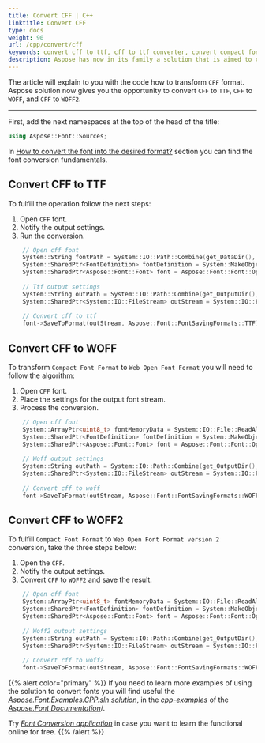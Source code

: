 ```yaml
---
title: Convert CFF | C++
linktitle: Convert CFF
type: docs
weight: 90
url: /cpp/convert/cff
keywords: convert cff to ttf, cff to ttf converter, convert compact font format
description: Aspose has now in its family a solution that is aimed to convert different font formats. Here you will find examples of how to convert CFF format.
---
```


The article will explain to you with the code how to transform `CFF` format. Aspose solution now gives you the opportunity to convert `CFF` to `TTF`, `CFF` to `WOFF`, and `CFF` to `WOFF2`.
____

First, add the next namespaces at the top of the head of the title:
```C++ 
using Aspose::Font::Sources;
```

In [How to convert the font into the desired format?](https://docs.aspose.com//font/cpp/convert/#how-to-convert-the-font-into-the-desired-format) section you can find the font conversion fundamentals.

## Convert CFF to TTF

To fulfill the operation follow the next steps:

1. Open `CFF` font.
2. Notify the output settings.
3. Run the conversion.

```C++ 
    // Open cff font
    System::String fontPath = System::IO::Path::Combine(get_DataDir(), u"CenturyGothic.cff");
    System::SharedPtr<FontDefinition> fontDefinition = System::MakeObject<FontDefinition>(Aspose::Font::FontType::CFF, System::MakeObject<FontFileDefinition>(u"cff", System::MakeObject<FileSystemStreamSource>(fontPath)));
    System::SharedPtr<Aspose::Font::Font> font = Aspose::Font::Font::Open(fontDefinition);
    
    // Ttf output settings
    System::String outPath = System::IO::Path::Combine(get_OutputDir(), u"CffToTtf_out1.ttf");
    System::SharedPtr<System::IO::FileStream> outStream = System::IO::File::Create(outPath);
    
    // Convert cff to ttf
    font->SaveToFormat(outStream, Aspose::Font::FontSavingFormats::TTF);
```


## Convert CFF to WOFF

To transform `Compact Font Format` to `Web Open Font Format` you will need to follow the algorithm:

1. Open `CFF` font.
2. Place the settings for the output font stream.
3. Process the conversion.

```C++ 
    // Open cff font
    System::ArrayPtr<uint8_t> fontMemoryData = System::IO::File::ReadAllBytes(System::IO::Path::Combine(get_DataDir(), u"CenturyGothic.cff"));
    System::SharedPtr<FontDefinition> fontDefinition = System::MakeObject<FontDefinition>(Aspose::Font::FontType::CFF, System::MakeObject<FontFileDefinition>(u"cff", System::MakeObject<ByteContentStreamSource>(fontMemoryData)));
    System::SharedPtr<Aspose::Font::Font> font = Aspose::Font::Font::Open(fontDefinition);
    
    // Woff output settings
    System::String outPath = System::IO::Path::Combine(get_OutputDir(), u"CffToWoff_out3.woff");
    System::SharedPtr<System::IO::FileStream> outStream = System::IO::File::Create(outPath);
    
    // Convert cff to woff
    font->SaveToFormat(outStream, Aspose::Font::FontSavingFormats::WOFF);
```


## Convert CFF to WOFF2

To fulfill `Compact Font Format` to `Web Open Font Format version 2` conversion, take the three steps below:

1. Open the `CFF`.
2. Notify the output settings.
3. Convert `CFF` to `WOFF2` and save the result.
```C++ 
    // Open cff font
    System::ArrayPtr<uint8_t> fontMemoryData = System::IO::File::ReadAllBytes(System::IO::Path::Combine(get_DataDir(), u"CenturyGothic.cff"));
    System::SharedPtr<FontDefinition> fontDefinition = System::MakeObject<FontDefinition>(Aspose::Font::FontType::CFF, System::MakeObject<FontFileDefinition>(u"cff", System::MakeObject<ByteContentStreamSource>(fontMemoryData)));
    System::SharedPtr<Aspose::Font::Font> font = Aspose::Font::Font::Open(fontDefinition);
    
    // Woff2 output settings
    System::String outPath = System::IO::Path::Combine(get_OutputDir(), u"CffToWoff2_out4.woff2");
    System::SharedPtr<System::IO::FileStream> outStream = System::IO::File::Create(outPath);
    
    // Convert cff to woff2
    font->SaveToFormat(outStream, Aspose::Font::FontSavingFormats::WOFF2);
```


{{% alert color="primary" %}}
If you need to learn more examples of using the solution to convert fonts you will find useful the [*Aspose.Font.Examples.CPP.sln solution*](https://github.com/aspose-font/Aspose.Font-Documentation/tree/master/cpp-examples), in the [*cpp-examples*](https://github.com/aspose-font/Aspose.Font-Documentation/tree/master/cpp-examples) of the [*Aspose.Font Documentation*](https://github.com/aspose-font/Aspose.Font-Documentation)/.


Try [*Font Conversion application*](https://products.aspose.app/font/conversion) in case you want to learn the functional online for free.
{{% /alert %}}
